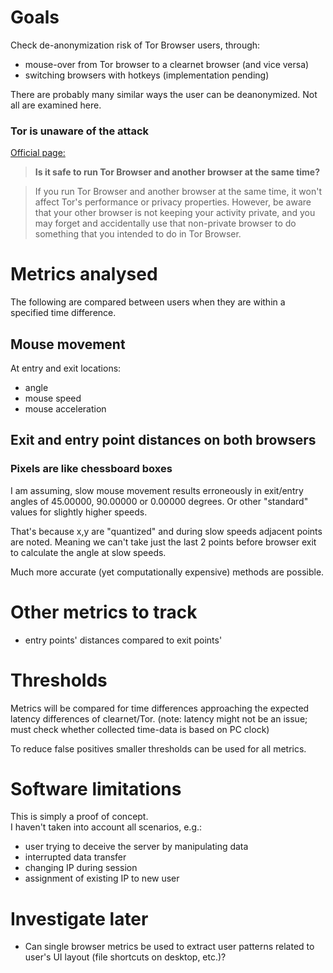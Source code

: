 # Goals
Check de-anonymization risk of Tor Browser users, through:

- mouse-over from Tor browser to a clearnet browser (and vice versa)
- switching browsers with hotkeys (implementation pending)


There are probably many similar ways the user 
can be deanonymized. Not all are examined here.

### Tor is unaware of the attack
 
[Official page:](https://support.torproject.org/tbb/tbb-17/)

> **Is it safe to run Tor Browser and another browser 
> at the same time?**

> If you run Tor Browser and another browser at the same time, 
> it won't affect Tor's performance or privacy properties. 
> However, be aware that your other browser is not keeping 
> your activity private, and you may forget 
> and accidentally use that non-private browser to do something 
> that you intended to do in Tor Browser.

# Metrics analysed
The following are compared between users 
when they are within a specified time difference. 

## Mouse movement
At entry and exit locations: 

- angle
- mouse speed
- mouse acceleration

## Exit and entry point distances on both browsers




### Pixels are like chessboard boxes

I am assuming, slow mouse movement 
results erroneously in exit/entry angles 
of 45.00000, 90.00000 or 0.00000 degrees. 
Or other "standard" values for slightly higher speeds.

That's because x,y are "quantized" and during 
slow speeds adjacent points are noted. 
Meaning we can't take just the last 2 points 
before browser exit to calculate the angle at 
slow speeds.

Much more accurate (yet computationally 
expensive) methods are possible. 

# Other metrics to track
- entry points' distances compared to exit points'

# Thresholds
Metrics will be compared for time differences approaching 
the expected latency differences of clearnet/Tor. 
(note: latency might not be an issue; 
must check whether collected time-data is based on PC clock)

To reduce false positives smaller thresholds 
can be used for all metrics.

# Software limitations 

This is simply a proof of concept.   
I haven't taken into account all scenarios, e.g.: 
- user trying to deceive the server by manipulating data
- interrupted data transfer
- changing IP during session
- assignment of existing IP to new user


# Investigate later
- Can single browser metrics be used to extract user patterns 
related to user's UI layout (file shortcuts on desktop, etc.)?